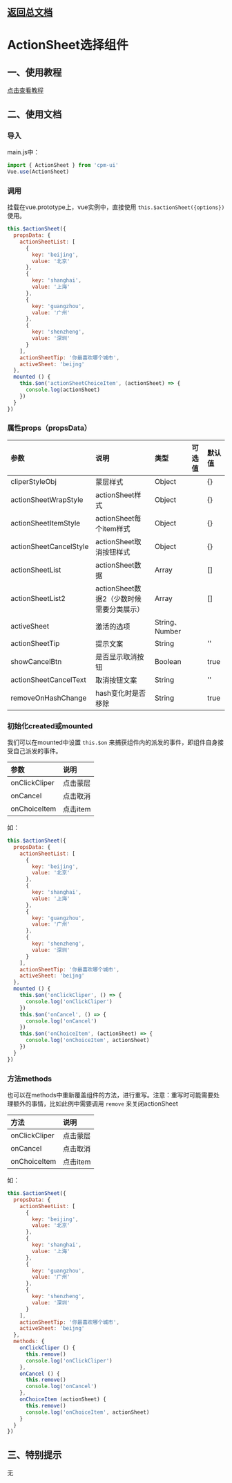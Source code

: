 ## [返回总文档](https://github.com/cpm828/cpm-ui)

# ActionSheet选择组件

## 一、使用教程
[点击查看教程](https://cpm828.github.io/cpm_ui/demo/index.html#/actionsheet)


## 二、使用文档
### 导入
main.js中：
```js
import { ActionSheet } from 'cpm-ui'
Vue.use(ActionSheet)
```

### 调用
挂载在vue.prototype上，vue实例中，直接使用 `this.$actionSheet({options})` 使用。
```js
this.$actionSheet({
  propsData: {
    actionSheetList: [
      {
        key: 'beijing',
        value: '北京'
      },
      {
        key: 'shanghai',
        value: '上海'
      },
      {
        key: 'guangzhou',
        value: '广州'
      },
      {
        key: 'shenzheng',
        value: '深圳'
      }
    ],
    actionSheetTip: '你最喜欢哪个城市',
    activeSheet: 'beijng'
  },
  mounted () {
    this.$on('actionSheetChoiceItem', (actionSheet) => {
      console.log(actionSheet)
    })
  }
})
```

### 属性props（propsData）
|参数|说明|类型|可选值|默认值|
|:---|:---|:---|:---|:---|
|cliperStyleObj|蒙层样式|Object||{}|
|actionSheetWrapStyle|actionSheet样式|Object||{}|
|actionSheetItemStyle|actionSheet每个item样式|Object||{}|
|actionSheetCancelStyle|actionSheet取消按钮样式|Object||{}|
|actionSheetList|actionSheet数据|Array||[]|
|actionSheetList2|actionSheet数据2（少数时候需要分类展示）|Array||[]|
|activeSheet|激活的选项|String、Number|||
|actionSheetTip|提示文案|String||''|
|showCancelBtn|是否显示取消按钮|Boolean||true|
|actionSheetCancelText|取消按钮文案|String||''|
|removeOnHashChange|hash变化时是否移除|String||true|


### 初始化created或mounted
我们可以在mounted中设置 `this.$on` 来捕获组件内的派发的事件，即组件自身接受自己派发的事件。

|参数|说明|
|:---|:---|
|onClickCliper|点击蒙层|
|onCancel|点击取消|
|onChoiceItem|点击item|

如：
```js
this.$actionSheet({
  propsData: {
    actionSheetList: [
      {
        key: 'beijing',
        value: '北京'
      },
      {
        key: 'shanghai',
        value: '上海'
      },
      {
        key: 'guangzhou',
        value: '广州'
      },
      {
        key: 'shenzheng',
        value: '深圳'
      }
    ],
    actionSheetTip: '你最喜欢哪个城市',
    activeSheet: 'beijng'
  },
  mounted () {
    this.$on('onClickCliper', () => {
      console.log('onClickCliper')
    })
    this.$on('onCancel', () => {
      console.log('onCancel')
    })
    this.$on('onChoiceItem', (actionSheet) => {
      console.log('onChoiceItem', actionSheet)
    })
  }
})
```

### 方法methods
也可以在methods中重新覆盖组件的方法，进行重写。注意：重写时可能需要处理额外的事情，比如此例中需要调用 `remove` 来关闭actionSheet

|方法|说明|
|:---|:---|
|onClickCliper|点击蒙层|
|onCancel|点击取消|
|onChoiceItem|点击item|

如：
```js
this.$actionSheet({
  propsData: {
    actionSheetList: [
      {
        key: 'beijing',
        value: '北京'
      },
      {
        key: 'shanghai',
        value: '上海'
      },
      {
        key: 'guangzhou',
        value: '广州'
      },
      {
        key: 'shenzheng',
        value: '深圳'
      }
    ],
    actionSheetTip: '你最喜欢哪个城市',
    activeSheet: 'beijng'
  },
  methods: {
    onClickCliper () {
      this.remove()
      console.log('onClickCliper')
    },
    onCancel () {
      this.remove()
      console.log('onCancel')
    },
    onChoiceItem (actionSheet) {
      this.remove()
      console.log('onChoiceItem', actionSheet)
    }
  }
})
```



## 三、特别提示
无